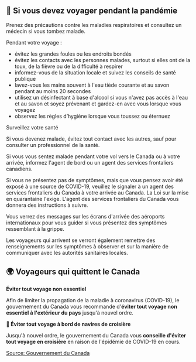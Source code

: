 ## 🛫 Si vous devez voyager pendant la pandémie

Prenez des précautions contre les maladies respiratoires et consultez un médecin si vous tombez malade.

Pendant votre voyage :

- évitez les grandes foules ou les endroits bondés
- évitez les contacts avec les personnes malades, surtout si elles ont de la toux, de la fièvre ou de la difficulté à respirer
- informez-vous de la situation locale et suivez les conseils de santé publique
- lavez-vous les mains souvent à l'eau tiède courante et au savon pendant au moins 20 secondes
- utilisez un désinfectant à base d'alcool si vous n'avez pas accès à l'eau et au savon et soyez prévenant et gardez-en avec vous lorsque vous voyagez
- observez les règles d’hygiène lorsque vous toussez ou éternuez

Surveillez votre santé

Si vous devenez malade, évitez tout contact avec les autres, sauf pour consulter un professionnel de la santé.

Si vous vous sentez malade pendant votre vol vers le Canada ou à votre arrivée, informez l'agent de bord ou un agent des services frontaliers canadiens.

Si vous ne présentez pas de symptômes, mais que vous pensez avoir été exposé à une source de COVID-19, veuillez le signaler à un agent des services frontaliers du Canada à votre arrivée au Canada. La Loi sur la mise en quarantaine l'exige. L'agent des services frontaliers du Canada vous donnera des instructions à suivre.

Vous verrez des messages sur les écrans d'arrivée des aéroports internationaux pour vous guider si vous présentez des symptômes ressemblant à la grippe.

Les voyageurs qui arrivent se verront également remettre des renseignements sur les symptômes à observer et sur la manière de communiquer avec les autorités sanitaires locales.

## 🌍 Voyageurs qui quittent le Canada

**Éviter tout voyage non essentiel**

Afin de limiter la propagation de la maladie à coronavirus (COVID-19), le gouvernement du Canada vous recommande d'**éviter tout voyage non essentiel à l'extérieur du pays** jusqu'à nouvel ordre.

**🚢 Éviter tout voyage à bord de navires de croisière**

Jusqu'à nouvel ordre, le gouvernement du Canada vous **conseille d'éviter tout voyage en croisière** en raison de l'épidémie de COVID-19 en cours.

[Source: Gouvernement du Canada](https://www.canada.ca/fr/sante-publique/services/maladies/2019-nouveau-coronavirus/derniers-conseils-sante-voyageurs.html)
